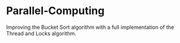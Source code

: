 # Parallel-Computing
Improving the Bucket Sort algorithm with a full implementation of the Thread and Locks algorithm.
